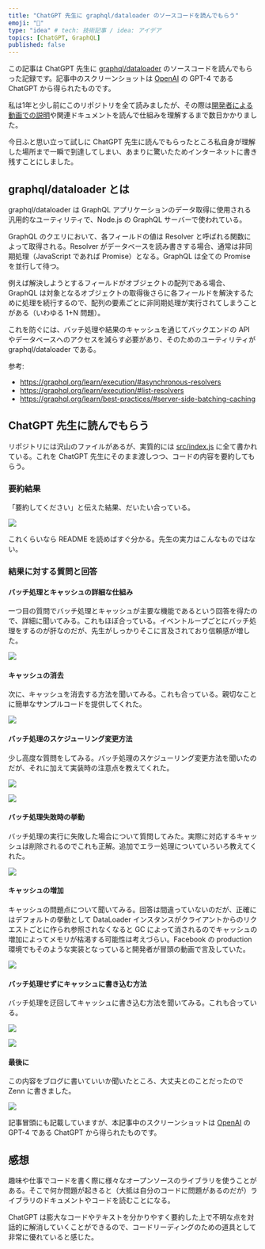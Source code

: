 ```yaml
---
title: "ChatGPT 先生に graphql/dataloader のソースコードを読んでもらう"
emoji: "🔖"
type: "idea" # tech: 技術記事 / idea: アイデア
topics: [ChatGPT, GraphQL]
published: false
---
```


この記事は ChatGPT 先生に [graphql/dataloader](https://github.com/graphql/dataloader) のソースコードを読んでもらった記録です。記事中のスクリーンショットは [OpenAI](https://openai.com/) の GPT-4 である ChatGPT から得られたものです。

私は1年と少し前にこのリポジトリを全て読みましたが、その際は[開発者による動画での説明](https://www.youtube.com/watch?v=OQTnXNCDywA)や関連ドキュメントを読んで仕組みを理解するまで数日かかりました。

今日ふと思い立って試しに ChatGPT 先生に読んでもらったところ私自身が理解した場所まで一瞬で到達してしまい、あまりに驚いたためインターネットに書き残すことにしました。

## graphql/dataloader とは

graphql/dataloader は GraphQL アプリケーションのデータ取得に使用される汎用的なユーティリティで、Node.js の GraphQL サーバーで使われている。

GraphQL のクエリにおいて、各フィールドの値は Resolver と呼ばれる関数によって取得される。Resolver がデータベースを読み書きする場合、通常は非同期処理（JavaScript であれば Promise）となる。GraphQL は全ての Promise を並行して待つ。

例えば解決しようとするフィールドがオブジェクトの配列である場合、GraphQL は対象となるオブジェクトの取得後さらに各フィールドを解決するために処理を続行するので、配列の要素ごとに非同期処理が実行されてしまうことがある（いわゆる 1+N 問題）。

これを防ぐには、バッチ処理や結果のキャッシュを通じてバックエンドの API やデータベースへのアクセスを減らす必要があり、そのためのユーティリティが graphql/dataloader である。

参考: 
- https://graphql.org/learn/execution/#asynchronous-resolvers
- https://graphql.org/learn/execution/#list-resolvers
- https://graphql.org/learn/best-practices/#server-side-batching-caching

## ChatGPT 先生に読んでもらう

リポジトリには沢山のファイルがあるが、実質的には [src/index.js](https://github.com/graphql/dataloader/blob/d336bd15282664e0be4b4a657cb796f09bafbc6b/src/index.js) に全て書かれている。これを ChatGPT 先生にそのまま渡しつつ、コードの内容を要約してもらう。

### 要約結果

「要約してください」と伝えた結果、だいたい合っている。

![](/images/2023-03-17-6a630a9957badb/dialog1.png)

これくらいなら README を読めばすぐ分かる。先生の実力はこんなものではない。

### 結果に対する質問と回答

#### バッチ処理とキャッシュの詳細な仕組み

一つ目の質問でバッチ処理とキャッシュが主要な機能であるという回答を得たので、詳細に聞いてみる。これもほぼ合っている。イベントループごとにバッチ処理をするのが肝なのだが、先生がしっかりそこに言及されており信頼感が増した。

![](/images/2023-03-17-6a630a9957badb/dialog2.png)

#### キャッシュの消去

次に、キャッシュを消去する方法を聞いてみる。これも合っている。親切なことに簡単なサンプルコードを提供してくれた。

![](/images/2023-03-17-6a630a9957badb/dialog3.png)

#### バッチ処理のスケジューリング変更方法

少し高度な質問をしてみる。バッチ処理のスケジューリング変更方法を聞いたのだが、それに加えて実装時の注意点を教えてくれた。

![](/images/2023-03-17-6a630a9957badb/dialog4-1.png)

![](/images/2023-03-17-6a630a9957badb/dialog4-2.png)

#### バッチ処理失敗時の挙動

バッチ処理の実行に失敗した場合について質問してみた。実際に対応するキャッシュは削除されるのでこれも正解。追加でエラー処理についていろいろ教えてくれた。

![](/images/2023-03-17-6a630a9957badb/dialog5.png)

#### キャッシュの増加

キャッシュの問題点について聞いてみる。回答は間違っていないのだが、正確にはデフォルトの挙動として DataLoader インスタンスがクライアントからのリクエストごとに作られ参照されなくなると GC によって消されるのでキャッシュの増加によってメモリが枯渇する可能性は考えづらい。Facebook の production 環境でもそのような実装となっていると開発者が冒頭の動画で言及していた。

![](/images/2023-03-17-6a630a9957badb/dialog6.png)

#### バッチ処理せずにキャッシュに書き込む方法

バッチ処理を迂回してキャッシュに書き込む方法を聞いてみる。これも合っている。

![](/images/2023-03-17-6a630a9957badb/dialog7-1.png)

![](/images/2023-03-17-6a630a9957badb/dialog7-2.png)

#### 最後に

この内容をブログに書いていいか聞いたところ、大丈夫とのことだったので Zenn に書きました。

![](/images/2023-03-17-6a630a9957badb/dialog8.png)

記事冒頭にも記載していますが、本記事中のスクリーンショットは [OpenAI](https://openai.com/) の GPT-4 である ChatGPT から得られたものです。


## 感想

趣味や仕事でコードを書く際に様々なオープンソースのライブラリを使うことがある。そこで何か問題が起きると（大抵は自分のコードに問題があるのだが）ライブラリのドキュメントやコードを読むことになる。

ChatGPT は膨大なコードやテキストを分かりやすく要約した上で不明な点を対話的に解消していくことができるので、コードリーディングのための道具として非常に優れていると感じた。
